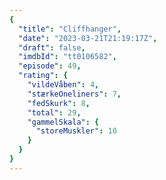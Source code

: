 ```yaml
---
{
  "title": "Cliffhanger",
  "date": "2023-03-21T21:19:17Z",
  "draft": false,
  "imdbId": "tt0106582",
  "episode": 49,
  "rating": {
    "vildeVåben": 4,
    "stærkeOneliners": 7,
    "fedSkurk": 8,
    "total": 29,
    "gammelSkala": {
      "storeMuskler": 10
    }
  }
}
---
```


